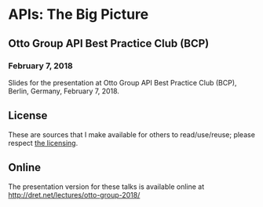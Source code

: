 # APIs: The Big Picture

## Otto Group API Best Practice Club (BCP)

### February 7, 2018

Slides for the presentation at Otto Group API Best Practice Club (BCP), Berlin, Germany, February 7, 2018.


## License

These are sources that I make available for others to read/use/reuse; please respect [the licensing](../LICENSE).


## Online

The presentation version for these talks is available online at http://dret.net/lectures/otto-group-2018/
